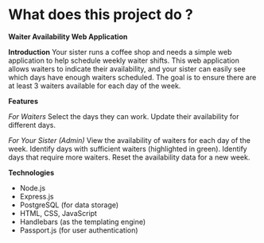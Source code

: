 # What does this project do ?

**Waiter Availability Web Application**

**Introduction**
Your sister runs a coffee shop and needs a simple web application to help schedule weekly waiter shifts. This web application allows waiters to indicate their availability, and your sister can easily see which days have enough waiters scheduled. The goal is to ensure there are at least 3 waiters available for each day of the week.

**Features**

*For Waiters*
Select the days they can work.
Update their availability for different days.

*For Your Sister (Admin)*
View the availability of waiters for each day of the week.
Identify days with sufficient waiters (highlighted in green).
Identify days that require more waiters.
Reset the availability data for a new week.

**Technologies**
- Node.js
- Express.js
-  PostgreSQL (for data storage)
- HTML, CSS, JavaScript
- Handlebars (as the templating engine) 
- Passport.js (for user authentication)